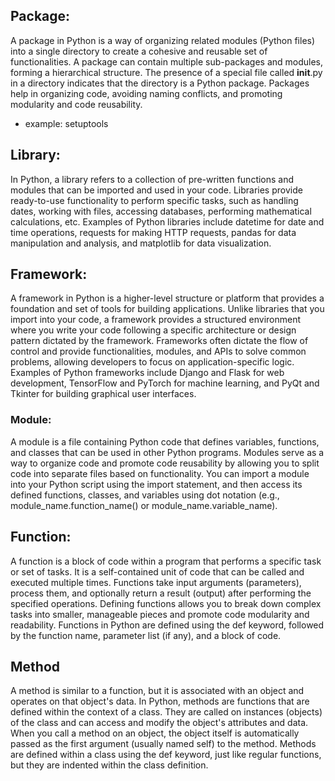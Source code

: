 ## Package:

A package in Python is a way of organizing related modules (Python files) into a single directory to create a cohesive and reusable set of functionalities.
A package can contain multiple sub-packages and modules, forming a hierarchical structure.
The presence of a special file called __init__.py in a directory indicates that the directory is a Python package.
Packages help in organizing code, avoiding naming conflicts, and promoting modularity and code reusability.
* example: setuptools
## Library:

In Python, a library refers to a collection of pre-written functions and modules that can be imported and used in your code.
Libraries provide ready-to-use functionality to perform specific tasks, such as handling dates, working with files, accessing databases, performing mathematical calculations, etc.
Examples of Python libraries include datetime for date and time operations, requests for making HTTP requests, pandas for data manipulation and analysis, and matplotlib for data visualization.
## Framework:

A framework in Python is a higher-level structure or platform that provides a foundation and set of tools for building applications.
Unlike libraries that you import into your code, a framework provides a structured environment where you write your code following a specific architecture or design pattern dictated by the framework.
Frameworks often dictate the flow of control and provide functionalities, modules, and APIs to solve common problems, allowing developers to focus on application-specific logic.
Examples of Python frameworks include Django and Flask for web development, TensorFlow and PyTorch for machine learning, and PyQt and Tkinter for building graphical user interfaces.


### Module:
A module is a file containing Python code that defines variables, functions, and classes that can be used in other Python programs.
Modules serve as a way to organize code and promote code reusability by allowing you to split code into separate files based on functionality.
You can import a module into your Python script using the import statement, and then access its defined functions, classes, and variables using dot notation (e.g., module_name.function_name() or module_name.variable_name).

## Function:
A function is a block of code within a program that performs a specific task or set of tasks. It is a self-contained unit of code that can be called and executed multiple times.
Functions take input arguments (parameters), process them, and optionally return a result (output) after performing the specified operations.
Defining functions allows you to break down complex tasks into smaller, manageable pieces and promote code modularity and readability.
Functions in Python are defined using the def keyword, followed by the function name, parameter list (if any), and a block of code.
## Method
A method is similar to a function, but it is associated with an object and operates on that object's data.
In Python, methods are functions that are defined within the context of a class. They are called on instances (objects) of the class and can access and modify the object's attributes and data.
When you call a method on an object, the object itself is automatically passed as the first argument (usually named self) to the method.
Methods are defined within a class using the def keyword, just like regular functions, but they are indented within the class definition.
